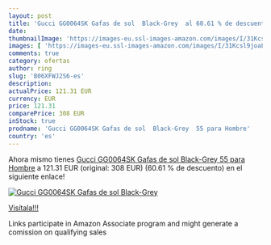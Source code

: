 ```yaml
---
layout: post
title: 'Gucci GG0064SK Gafas de sol  Black-Grey  al 60.61 % de descuento'
date: 
thumbnailImage: 'https://images-eu.ssl-images-amazon.com/images/I/31Kcsl9joaL._SL200_.jpg'
images: [ 'https://images-eu.ssl-images-amazon.com/images/I/31Kcsl9joaL._SL200_.jpg' ]
comments: true
category: ofertas
author: ring
slug: 'B06XFWJ2S6-es'
description:
actualPrice: 121.31 EUR
currency: EUR
price: 121.31
comparePrice: 308 EUR
inStock: true
prodname: 'Gucci GG0064SK Gafas de sol  Black-Grey  55 para Hombre'
country: 'es'
---
```


Ahora mismo tienes [Gucci GG0064SK Gafas de sol  Black-Grey  55 para Hombre](https://www.amazon.es/dp/B06XFWJ2S6/?tag=tolees-21) a 121.31 EUR (original: 308 EUR) (60.61 %  de descuento) en el siguiente enlace!

[![Gucci GG0064SK Gafas de sol  Black-Grey ](https://images-eu.ssl-images-amazon.com/images/I/31Kcsl9joaL._SL200_.jpg)](https://www.amazon.es/dp/B06XFWJ2S6/?tag=tolees-21)

[Visítala!!!](https://www.amazon.es/dp/B06XFWJ2S6/?tag=tolees-21)

Links participate in Amazon Associate program and might generate a comission on qualifying sales
